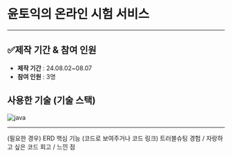 # 윤토익의 온라인 시험 서비스
- - - 
## ✅제작 기간 & 참여 인원
  * **제작 기간** : 24.08.02~08.07
  * **참여 인원** : 3명
## 사용한 기술 (기술 스택)
![java](https://img.shields.io/badge/Java-ED8B00?style=for-the-badge&logo=openjdk&logoColor=white)
- - -
(필요한 경우) ERD
핵심 기능 (코드로 보여주거나 코드 링크)
트러블슈팅 경험 / 자랑하고 싶은 코드
회고 / 느낀 점
